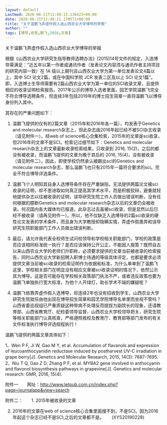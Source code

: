 ```yaml
---
layout: default
Lastmod: 2020-06-21T11:49:13.136423+00:00
date: 2020-06-21T11:49:11.170571+00:00
title: "关于温鹏飞弄虚作假入选山西农业大学博导的举报"
author: ""
tags: [博导,收录,鹏飞,2016,文章]
---
```


关于温鹏飞弄虚作假入选山西农业大学博导的举报

根据《山西农业大学研究生指导教师选聘办法》[2015]14号文件的规定，入选博导需满足：“近五年以第一作者或通讯作者（发表论文内容须与通讯作者主持项目的研究内容一致）在 1A 级以上期刊且山西农业大学为第一单位发表论文4篇以上，其中 SCI 论文2篇，或在中国科学院 JCR 发表二区及以上 SCI 论文1篇”。即，入选博士生导师需要有2篇山西农业大学为第一单位的SCI收录文章，且提供相应的收录证明检索报告。2017年公示的博导入选者里面，园艺学院温鹏飞完全不符合博导选聘条件，但连续3年包括2019年的博士招生简章一直将温鹏飞以博导身份列入其中。

其存在的严重问题如下：

1.	温鹏飞提供的仅有的2篇文章（2015年和2016年各一篇），均发表于Genetics and molecular research杂志上，但此杂志由2016年起已经不被SCI杂志收录（请见附件一）。经web of science核心合集检索，2015年的文章是sci收录，但2016年的文章不是SCI。检索记过细节如下：Genetics and molecular research杂志上的文章最新收录检索结果，只收录到 2016, 15(2)，之后的都没有被收录，而温鹏飞提供的文章为晚于其后的 2016, 15(4)，没有被收录（请见附件二）。因此，即使学校仍然承认被踢出sci的Genetics and molecular research杂志，那么温鹏飞也只有2015年一篇符合要求的sci。完全不符合博导评选条件。

2.	温鹏飞个人明知其自身入选博导条件存在严重缺陷，无法提供两篇论文被sci收录的证明，却不思进取如何真正提高其学术水平，而是积极狡辩，避重就轻地提供杂志以往被收录的证明，误导研究生院工作人员做出错误判断，没有任何根据的臆断Genetics and molecular research杂志以后的文章仍会被收录。何况国内各大媒体均已报道，此杂志过去虽被sci收录，但是显然以后已经不被收录（请再见附件一）。所以，他不仅缺乏入选博导的2篇sci收录的硬性论文发表的学术条件，而且身为大学教授却隐瞒实情，弄虚作假愚弄和误导研究生院职能部门工作人员做出错误判断。

3.	 最后，请允许我代表全校师生试问校领导和学校相关职能部门，学校的政策是否应该相同标准统一执行？是否应该保持公开公正，不能因人施策？既然自古以来山西农业大学的老师们升职称，必须要求提供的文章当前被收录的检索报告，同时山西农业大学新招聘入职博士待遇的等级具体评定，也都是要求必须提供文章当前被sci收录的检索证明作为依据和标准，为什么单单到了温鹏飞这里，学校相关部门在明显没有相应文章被sci收录证明的情况下，依然公示其为博导。这是否可能存在学校相关政策部门执法不严，或者违反政策也要为温鹏飞单独执行宽大标准，为他个人开绿灯，助长学术不端的嫌疑呢？

4.	温鹏飞依靠弄虚作假入选博导，却连续2年也没有招收到学生，山西农业大学研究生院就任由他出现在博导招生简章和园艺学院博导名单里而坐视不管吗？山西省委巡视组已严重质疑这种带病不处理反而提拔为副院长的现象，还请教育部、山西省教育厅、纪检委领导监督，山西农业大学校领导把关，研究生院等相关职能部门认真核查，严格遵照我校及教育厅、教育部等部门发布的有关文件标准执行博导评选规程执行！

温鹏飞提供的两篇文章具体如下：

1、Wen P F, Ji W, Gao M Y, et al. Accumulation of flavanols and expression of leucoanthocyanidin reductase induced by postharvest UV-C irradiation in grape berry[J]. Genetics and Molecular Research, 2015, 14(3): 7687-7695.　　2、Niu T Q, Gao Z D, Zhang P F, et al. MYBA2 gene involved in anthocyanin and flavonol biosynthesis pathways in grapevine[J]. Genetics and molecular research: GMR, 2016, 15(4).

附件一　　网址：http://www.letpub.com.cn/index.php?page=journalapp&view=search

附件二：　　1. 2015年被收录的文章

2. 2016年的文章在web of science核心合集里面搜不到，不是SCI。因为2016年起这个杂志已经不是SCI,之后的文章都不是。　　	(XYS20190228)

